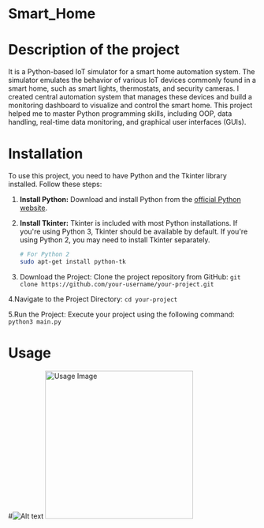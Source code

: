 # Smart_Home
# Description of the project
 It is a Python-based IoT simulator for a smart
home automation system. The simulator emulates the behavior of various IoT
devices commonly found in a smart home, such as smart lights, thermostats, and
security cameras. I created central automation system that manages these
devices and build a monitoring dashboard to visualize and control the smart home.
This project helped me to master Python programming skills, including OOP,
data handling, real-time data monitoring, and graphical user interfaces (GUIs).


# Installation

To use this project, you need to have Python and the Tkinter library installed. Follow these steps:

1. **Install Python:**
   Download and install Python from the [official Python website](https://www.python.org/downloads/).

2. **Install Tkinter:**
   Tkinter is included with most Python installations. If you're using Python 3, Tkinter should be available by default. If you're using Python 2, you may need to install Tkinter separately.

   ```bash
   # For Python 2
   sudo apt-get install python-tk


3. Download the Project:
    Clone the project repository from GitHub:
    `git clone https://github.com/your-username/your-project.git`

4.Navigate to the Project Directory:
  `cd your-project`
  
5.Run the Project:
  Execute your project using the following command:
  `python3 main.py`

# Usage 
#![Alt text](https://github.com/Muslim04/Smart_Home/blob/master/photos/usage.png)
<img src="https://github.com/Muslim04/Smart_Home/blob/master/photos/usage.png" alt="Usage Image" width="300">
